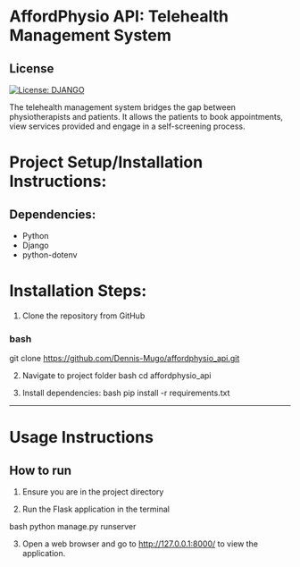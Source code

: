 # AffordPhysio API: Telehealth Management System
## License
[![License: DJANGO](https://img.shields.io/badge/License-Django-brightgreen.svg)](https://www.djangoproject.com/trademarks/)

The telehealth management system bridges the gap between physiotherapists and patients. It allows the patients to book appointments, view services provided and engage in a self-screening process.

# Project Setup/Installation Instructions:
## Dependencies:
* Python
* Django
* python-dotenv

# Installation Steps:
1. Clone the repository from GitHub
### bash
git clone https://github.com/Dennis-Mugo/affordphysio_api.git


2. Navigate to project folder
bash
  cd affordphysio_api


3. Install dependencies:
bash
pip install -r requirements.txt

---
# Usage Instructions
## How to run

1. Ensure you are in the project directory

   
2. Run the Flask application in the terminal

bash
python manage.py runserver


3. Open a web browser and go to http://127.0.0.1:8000/ to view the application.
